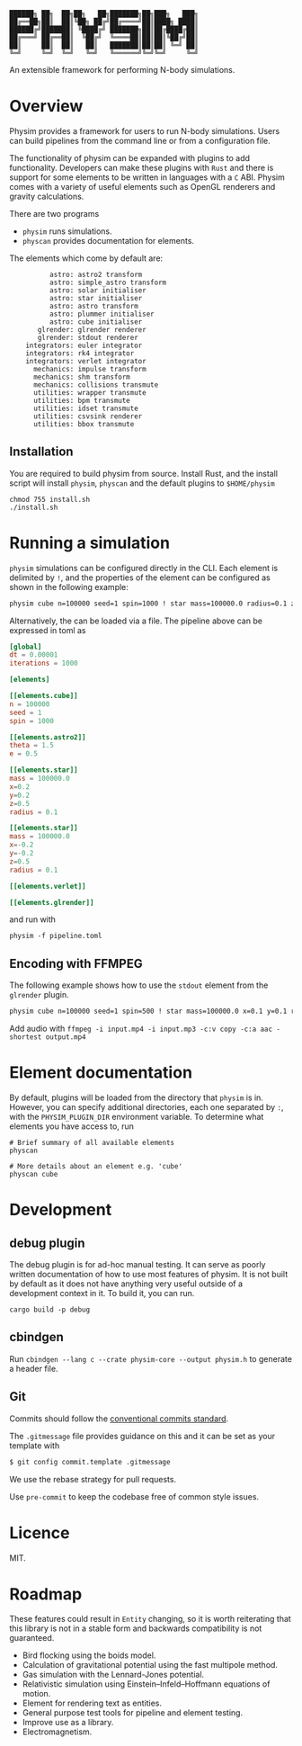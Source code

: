 ```
██████╗ ██╗  ██╗██╗   ██╗███████╗██╗███╗   ███╗
██╔══██╗██║  ██║╚██╗ ██╔╝██╔════╝██║████╗ ████║
██████╔╝███████║ ╚████╔╝ ███████╗██║██╔████╔██║
██╔═══╝ ██╔══██║  ╚██╔╝  ╚════██║██║██║╚██╔╝██║
██║     ██║  ██║   ██║   ███████║██║██║ ╚═╝ ██║
╚═╝     ╚═╝  ╚═╝   ╚═╝   ╚══════╝╚═╝╚═╝     ╚═╝
```
An extensible framework for performing N-body simulations.

# Overview
Physim provides a framework for users to run N-body simulations. Users can build pipelines from the command line or from a configuration file. 

The functionality of physim can be expanded with plugins to add functionality. Developers can make these plugins with `Rust` and there is support for some elements to be written in languages with a `C` ABI. Physim comes with a variety of useful elements such as OpenGL renderers and gravity calculations.

There are two programs
 - `physim` runs simulations.
 - `physcan` provides documentation for elements.
  
The elements which come by default are:
```
          astro: astro2 transform
          astro: simple_astro transform
          astro: solar initialiser
          astro: star initialiser
          astro: astro transform
          astro: plummer initialiser
          astro: cube initialiser
       glrender: glrender renderer
       glrender: stdout renderer
    integrators: euler integrator
    integrators: rk4 integrator
    integrators: verlet integrator
      mechanics: impulse transform
      mechanics: shm transform
      mechanics: collisions transmute
      utilities: wrapper transmute
      utilities: bpm transmute
      utilities: idset transmute
      utilities: csvsink renderer
      utilities: bbox transmute
```

## Installation
You are required to build physim from source. Install Rust, and the install script will install `physim`, `physcan` and the default plugins to `$HOME/physim` 
```
chmod 755 install.sh
./install.sh
```

# Running a simulation
`physim` simulations can be configured directly in the CLI. Each element is delimited by `!`, and the properties of the element can be configured as shown in the following example:

```bash
physim cube n=100000 seed=1 spin=1000 ! star mass=100000.0 radius=0.1 z=0.5 x=0.2 y=0.2 ! star mass=100000.0 radius=0.1 z=0.5 x=-0.2 y=-0.2 ! astro2 theta=1.5 e=0.5 ! verlet ! glrender ! global dt=0.00001 iterations=10000
```
Alternatively, the can be loaded via a file. The pipeline above can be expressed in toml as 

```toml
[global]
dt = 0.00001
iterations = 1000

[elements]

[[elements.cube]]
n = 100000
seed = 1
spin = 1000

[[elements.astro2]]
theta = 1.5
e = 0.5

[[elements.star]]
mass = 100000.0
x=0.2
y=0.2
z=0.5
radius = 0.1

[[elements.star]]
mass = 100000.0
x=-0.2
y=-0.2
z=0.5
radius = 0.1

[[elements.verlet]]

[[elements.glrender]]
```
and run with
```
physim -f pipeline.toml
```
## Encoding with FFMPEG
The following example shows how to use the `stdout` element from the `glrender` plugin.
```bash
physim cube n=100000 seed=1 spin=500 ! star mass=100000.0 x=0.1 y=0.1 radius=0.1 z=0.5 ! star mass=100000.0 x=-0.1 y=-0.1 radius=0.1 z=0.5 ! star mass=100000.0 x=-0.1 y=0.1 z=0.5 ! star mass=100000 x=0.1 y=-0.1 z=0.5 ! astro theta=1.3 ! verlet ! stdout zoom=1.5 resolution=1080p | ffmpeg -y -f rawvideo -pixel_format bgra -video_size 1920x1080 -framerate 60 -i pipe:0 -vf "scale=in_range=full:out_range=full,format=yuv420p10le" -c:v libx265 -preset slow -pix_fmt yuv420p10le output.mp4
```
Add audio with `ffmpeg -i input.mp4 -i input.mp3 -c:v copy -c:a aac -shortest output.mp4`


# Element documentation

By default, plugins will be loaded from the directory that `physim` is in. However, you can specify additional directories, each one separated by `:`, with the `PHYSIM_PLUGIN_DIR` environment variable. To determine what elements you have access to, run
```
# Brief summary of all available elements
physcan

# More details about an element e.g. 'cube'
physcan cube
```

# Development

## debug plugin

The debug plugin is for ad-hoc manual testing. It can serve as poorly written documentation of how to use most features of
physim. It is not built by default as it does not have anything very useful outside of a development context in it. 
To build it, you can run.
```
cargo build -p debug
```

## cbindgen

Run `cbindgen --lang c --crate physim-core --output physim.h` to generate a header file.

## Git

Commits should follow the [conventional commits
standard](https://www.conventionalcommits.org/en/v1.0.0/#summary).

The `.gitmessage` file provides guidance on this and it can be set
as your template with 
```bash
$ git config commit.template .gitmessage
```

We use the rebase strategy for pull requests.

Use `pre-commit` to keep the codebase free of common style issues. 


# Licence
MIT.

# Roadmap

These features could result in `Entity` changing, so it is worth reiterating that this library is not in a stable form and backwards compatibility is not guaranteed.

- Bird flocking using the boids model.
- Calculation of gravitational potential using the fast multipole method.
- Gas simulation with the Lennard-Jones potential.
- Relativistic simulation using Einstein–Infeld–Hoffmann equations of motion.
- Element for rendering text as entities.
- General purpose test tools for pipeline and element testing.
- Improve use as a library.
- Electromagnetism.
